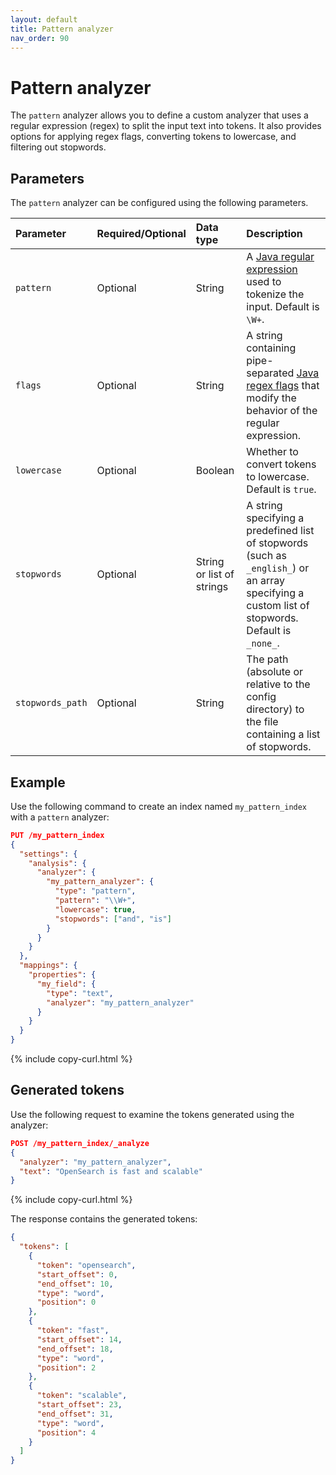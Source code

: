 ```yaml
---
layout: default
title: Pattern analyzer
nav_order: 90
---
```


# Pattern analyzer

The `pattern` analyzer allows you to define a custom analyzer that uses a regular expression (regex) to split the input text into tokens. It also provides options for applying regex flags, converting tokens to lowercase, and filtering out stopwords.

## Parameters

The `pattern` analyzer can be configured using the following parameters.

Parameter | Required/Optional | Data type | Description
:--- | :--- | :--- | :--- 
`pattern` | Optional | String | A [Java regular expression](https://docs.oracle.com/javase/8/docs/api/java/util/regex/Pattern.html) used to tokenize the input. Default is `\W+`.
`flags` | Optional | String | A string containing pipe-separated [Java regex flags](https://docs.oracle.com/javase/8/docs/api/java/util/regex/Pattern.html#field.summary) that modify the behavior of the regular expression.
`lowercase` | Optional | Boolean | Whether to convert tokens to lowercase. Default is `true`.
`stopwords` | Optional | String or list of strings | A string specifying a predefined list of stopwords (such as `_english_`) or an array specifying a custom list of stopwords. Default is `_none_`.
`stopwords_path` | Optional | String | The path (absolute or relative to the config directory) to the file containing a list of stopwords.


## Example

Use the following command to create an index named `my_pattern_index` with a `pattern` analyzer:

```json
PUT /my_pattern_index
{
  "settings": {
    "analysis": {
      "analyzer": {
        "my_pattern_analyzer": {
          "type": "pattern",
          "pattern": "\\W+",  
          "lowercase": true,                
          "stopwords": ["and", "is"]       
        }
      }
    }
  },
  "mappings": {
    "properties": {
      "my_field": {
        "type": "text",
        "analyzer": "my_pattern_analyzer"
      }
    }
  }
}
```
{% include copy-curl.html %}

## Generated tokens

Use the following request to examine the tokens generated using the analyzer:

```json
POST /my_pattern_index/_analyze
{
  "analyzer": "my_pattern_analyzer",
  "text": "OpenSearch is fast and scalable"
}
```
{% include copy-curl.html %}

The response contains the generated tokens:

```json
{
  "tokens": [
    {
      "token": "opensearch",
      "start_offset": 0,
      "end_offset": 10,
      "type": "word",
      "position": 0
    },
    {
      "token": "fast",
      "start_offset": 14,
      "end_offset": 18,
      "type": "word",
      "position": 2
    },
    {
      "token": "scalable",
      "start_offset": 23,
      "end_offset": 31,
      "type": "word",
      "position": 4
    }
  ]
}
```
